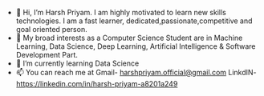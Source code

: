 - 👋 Hi, I’m Harsh Priyam. I am  highly motivated to learn new skills technologies. I am a fast learner, dedicated,passionate,competitive and goal oriented person.
- 👀 My broad interests as a Computer Science Student are in Machine Learning, Data Science, Deep Learning, Artificial Intelligence & Software Development  Part.
- 🌱 I’m currently learning Data Science 
- 📫 You can reach me at  Gmail- harshpriyam.official@gmail.com
                          LinkdIN- https://linkedin.com/in/harsh-priyam-a8201a249 
<!---
harsh-priyam/harsh-priyam is a ✨ special ✨ repository because its `README.md` (this file) appears on your GitHub profile.
You can click the Preview link to take a look at your changes.
--->
